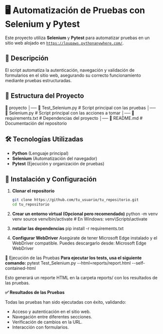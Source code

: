 # 🖥️ Automatización de Pruebas con Selenium y Pytest  

Este proyecto utiliza **Selenium** y **Pytest** para automatizar pruebas en un sitio web alojado en [`https://loupaws.pythonanywhere.com/`](https://loupaws.pythonanywhere.com/).  

## 📌 Descripción  
El script automatiza la autenticación, navegación y validación de formularios en el sitio web, asegurando su correcto funcionamiento mediante pruebas estructuradas.  

## 📂 Estructura del Proyecto  

📁 proyecto
│── 📄 Test_Selenium.py # Script principal con las pruebas
│── 📄 Selenium.py # Script principal con las acciones a tomar
│── 📄 requirements.txt # Dependencias del proyecto
│── 📄 README.md # Documentación del repositorio


## 🛠️ Tecnologías Utilizadas  
- **Python** (Lenguaje principal)  
- **Selenium** (Automatización del navegador)  
- **Pytest** (Ejecución y organización de pruebas)  

## 📌 Instalación y Configuración  

1. **Clonar el repositorio**  
   ```bash
   git clone https://github.com/tu_usuario/tu_repositorio.git
   cd tu_repositorio
   
2. **Crear un entorno virtual (Opcional pero recomendado)**
python -m venv venv
source venv/bin/activate  # En Windows: venv\Scripts\activate

3. **nstalar las dependencias**
pip install -r requirements.txt

4. **Configurar WebDriver**
Asegúrate de tener Microsoft Edge instalado y el WebDriver compatible. Puedes descargarlo desde:
Microsoft Edge WebDriver


🚀 Ejecución de las Pruebas
**Para ejecutar los tests, usa el siguiente comando:**
pytest Test_Selenium.py --html=reports/report.html --self-contained-html

Esto generará un reporte HTML en la carpeta reports/ con los resultados de las pruebas.

**✅ Resultados de las Pruebas**

Todas las pruebas han sido ejecutadas con éxito, validando:
- Acceso y autenticación en el sitio web.
- Navegación entre diferentes secciones.
- Verificación de cambios en la URL.
- Interacción con formularios.


